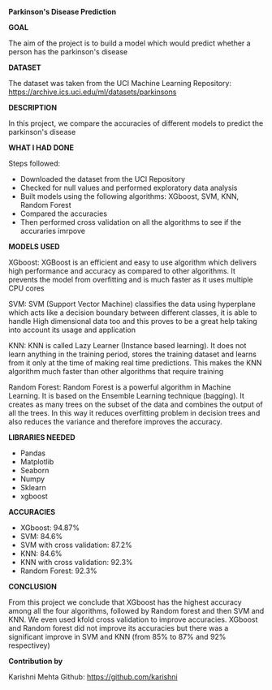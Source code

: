 **Parkinson's Disease Prediction**

**GOAL**

The aim of the project is to build a model which would predict whether a person has the parkinson's disease

**DATASET**

The dataset was taken from the UCI Machine Learning Repository: https://archive.ics.uci.edu/ml/datasets/parkinsons

**DESCRIPTION**

In this project, we compare the accuracies of different models to predict the parkinson's disease

**WHAT I HAD DONE**

Steps followed:
* Downloaded the dataset from the UCI Repository
* Checked for null values and performed exploratory data analysis
* Built models using the following algorithms: XGboost, SVM, KNN, Random Forest
* Compared the accuracies
* Then performed cross validation on all the algorithms to see if the accuraries imrpove

**MODELS USED**

XGboost: XGBoost is an efficient and easy to use algorithm which delivers high performance and accuracy as compared to other algorithms. It prevents the model from overfitting and is much faster as it uses multiple CPU cores

SVM: SVM (Support Vector Machine) classifies the data using hyperplane which acts like a decision boundary between different classes, it is able to handle High dimensional data too and this proves to be a great help taking into account its usage and application

KNN: KNN is called Lazy Learner (Instance based learning). It does not learn anything in the training period,  stores the training dataset and learns from it only at the time of making real time predictions. This makes the KNN algorithm much faster than other algorithms that require training

Random Forest: Random Forest is a powerful algorithm in Machine Learning. It is based on the Ensemble Learning technique (bagging). It creates as many trees on the subset of the data and combines the output of all the trees. In this way it reduces overfitting problem in decision trees and also reduces the variance and therefore improves the accuracy.

**LIBRARIES NEEDED**

* Pandas
* Matplotlib
* Seaborn
* Numpy
* Sklearn
* xgboost


**ACCURACIES**

* XGboost: 94.87%
* SVM: 84.6%
* SVM with cross validation: 87.2%
* KNN: 84.6%
* KNN with cross validation: 92.3%
* Random Forest: 92.3%


**CONCLUSION**

From this project we conclude that XGboost has the highest accuracy among all the four algorithms, followed by Random forest and then SVM and KNN. We even used kfold cross validation to improve accuracies. XGboost and Random forest did not improve its accuracies but there was a significant improve in SVM and KNN (from 85% to 87% and 92% respectivey) 

**Contribution by**

Karishni Mehta
Github: https://github.com/karishni
